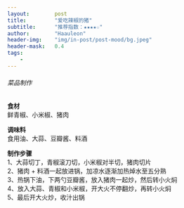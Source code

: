 ```yaml
---
layout:        post
title:         "爱吃辣椒的猪"
subtitle:      "推荐指数：★★★★☆"
author:        "Haauleon"
header-img:    "img/in-post/post-mood/bg.jpeg"
header-mask:   0.4
tags:
    - 
---
```


###### 菜品制作
**食材**     
鲜青椒、小米椒、猪肉        

**调味料**      
食用油、大蒜、豆瓣酱、料酒         

**制作步骤**     
1、大蒜切丁，青椒滚刀切，小米椒对半切，猪肉切片     
2、猪肉 + 料酒一起放进锅，加凉水逐渐加热焯水至五分熟      
3、热锅下油，下两勺豆瓣酱，放入猪肉一起炒，然后转小火焖      
4、放入大蒜、青椒和小米椒，开大火不停翻炒，再转小火焖      
5、最后开大火炒，收汁出锅    